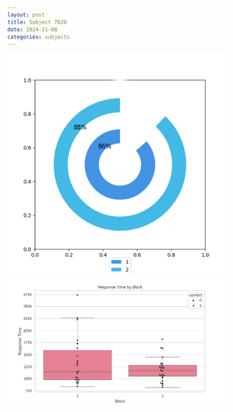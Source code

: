 ```yaml
---
layout: post
title: Subject 7020
date: 2024-11-08
categories: subjects
---
```


![](data/7020/run-28/7020__acc_test.png)
![](data/7020/run-28/7020_rt.png)

